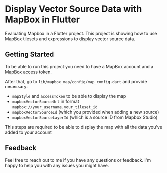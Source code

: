 # Display Vector Source Data with MapBox in Flutter

Evaluating Mapbox in a Flutter project. This project is showing how to use MapBox tilesets and expressions to display
vector source data.

## Getting Started

To be able to run this project you need to have a MapBox account and a MapBox access token.

After that, go to `lib/mapbox_map/config/map_config.dart` and provide necessary:
- `mapStyle` and `accessToken` to be able to display the map
- `mapboxVectorSourceUrl` in format `mapbox://your_username.your_tileset_id`
- `mapboxVectorSourceId` (which you provided when adding a new source)
- `mapboxVectorSourceLayerId` (which is a source ID from Mapbox Studio)

This steps are required to be able to display the map with all the data you've added to your account

## Feedback

Feel free to reach out to me if you have any questions or feedback. I'm happy to help you with any issues you might have.
